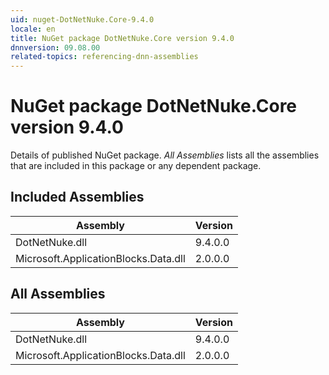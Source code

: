 ```yaml
---
uid: nuget-DotNetNuke.Core-9.4.0
locale: en
title: NuGet package DotNetNuke.Core version 9.4.0
dnnversion: 09.08.00
related-topics: referencing-dnn-assemblies
---
```


# NuGet package DotNetNuke.Core version 9.4.0
Details of published NuGet package.
*All Assemblies* lists all the assemblies that are included in this package or any dependent package.

## Included Assemblies

|Assembly|Version|
|---|---|
|DotNetNuke.dll|9.4.0.0|
|Microsoft.ApplicationBlocks.Data.dll|2.0.0.0|

## All Assemblies

|Assembly|Version|
|---|---|
|DotNetNuke.dll|9.4.0.0|
|Microsoft.ApplicationBlocks.Data.dll|2.0.0.0|

